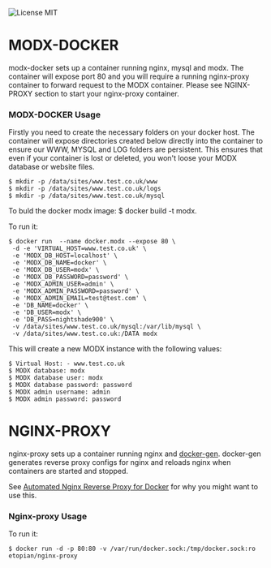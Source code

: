 ![License MIT](https://img.shields.io/badge/license-MIT-blue.svg)

# MODX-DOCKER

modx-docker sets up a container running nginx, mysql and modx. The container will expose port 80 and you will require a running nginx-proxy container to forward request to the MODX container.
Please see NGINX-PROXY section to start your nginx-proxy container.


### MODX-DOCKER Usage


Firstly you need to create the necessary folders on your docker host. The container will expose directories created below directly into the container to ensure our WWW, MYSQL and LOG folders are persistent.
This ensures that even if your container is lost or deleted, you won't loose your MODX database or website files.

	$ mkdir -p /data/sites/www.test.co.uk/www
	$ mkdir -p /data/sites/www.test.co.uk/logs
	$ mkdir -p /data/sites/www.test.co.uk/mysql


To buld the docker modx image:
    $ docker build -t modx. 

To run it:

    $ docker run  --name docker.modx --expose 80 \
	 -d -e 'VIRTUAL_HOST=www.test.co.uk' \
	 -e 'MODX_DB_HOST=localhost' \
	 -e 'MODX_DB_NAME=docker' \
	 -e 'MODX_DB_USER=modx' \
	 -e 'MODX_DB_PASSWORD=password' \
	 -e 'MODX_ADMIN_USER=admin' \
	 -e 'MODX_ADMIN_PASSWORD=password' \
	 -e 'MODX_ADMIN_EMAIL=test@test.com' \
	 -e 'DB_NAME=docker' \
	 -e 'DB_USER=modx' \
	 -e 'DB_PASS=nightshade900' \
	 -v /data/sites/www.test.co.uk/mysql:/var/lib/mysql \
	 -v /data/sites/www.test.co.uk:/DATA modx


This will create a new MODX instance with the following values:

	$ Virtual Host: - www.test.co.uk
	$ MODX database: modx
	$ MODX database user: modx
	$ MODX database password: password
	$ MODX admin username: admin
	$ MODX admin password: password
	


# NGINX-PROXY




nginx-proxy sets up a container running nginx and [docker-gen][1].  docker-gen generates reverse proxy configs for nginx and reloads nginx when containers are started and stopped.

See [Automated Nginx Reverse Proxy for Docker][2] for why you might want to use this.

### Nginx-proxy Usage

To run it:

    $ docker run -d -p 80:80 -v /var/run/docker.sock:/tmp/docker.sock:ro etopian/nginx-proxy




[1]: https://github.com/etopian/docker-gen
[2]: http://jasonwilder.com/blog/2014/03/25/automated-nginx-reverse-proxy-for-docker/
